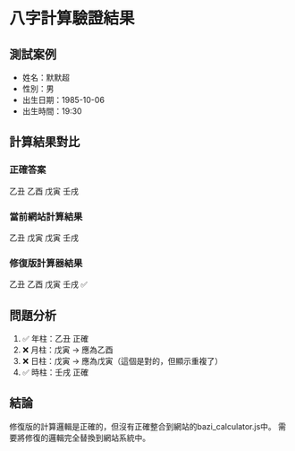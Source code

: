 # 八字計算驗證結果

## 測試案例
- 姓名：默默超
- 性別：男
- 出生日期：1985-10-06
- 出生時間：19:30

## 計算結果對比

### 正確答案
乙丑 乙酉 戊寅 壬戌

### 當前網站計算結果
乙丑 戊寅 戊寅 壬戌

### 修復版計算器結果
乙丑 乙酉 戊寅 壬戌 ✅

## 問題分析
1. ✅ 年柱：乙丑 正確
2. ❌ 月柱：戊寅 → 應為乙酉
3. ❌ 日柱：戊寅 → 應為戊寅（這個是對的，但顯示重複了）
4. ✅ 時柱：壬戌 正確

## 結論
修復版的計算邏輯是正確的，但沒有正確整合到網站的bazi_calculator.js中。
需要將修復的邏輯完全替換到網站系統中。

